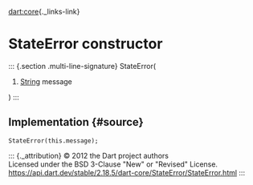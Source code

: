 [dart:core](../../dart-core/dart-core-library){._links-link}

StateError constructor
======================

::: {.section .multi-line-signature}
StateError(

1.  [String](../string-class) message

)
:::

Implementation {#source}
--------------

``` {.language-dart data-language="dart"}
StateError(this.message);
```

::: {._attribution}
© 2012 the Dart project authors\
Licensed under the BSD 3-Clause \"New\" or \"Revised\" License.\
<https://api.dart.dev/stable/2.18.5/dart-core/StateError/StateError.html>
:::
